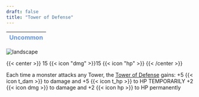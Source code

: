 ```yaml
---
draft: false
title: "Tower of Defense"
---
```

| <span style="color:CornflowerBlue"> Uncommon </span> |
|--------|

![landscape](/images/towers/towerS_65.png)

{{< center >}}
15 {{< icon "dmg" >}}15 {{< icon "hp" >}}
{{< /center >}}

Each time a monster attacks any Tower, the [Tower of Defense](/towers/tower-of-defense) gains:
+5 {{< icon t_dam >}} to damage and +5 {{< icon t_hp >}} to HP TEMPORARILY
+2 {{< icon dmg >}} to damage and +2 {{< icon hp >}} to HP permanently